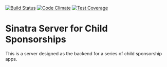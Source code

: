 [![Build Status](https://travis-ci.org/jefflewis/child-sponsorship-api.svg?branch=master)](https://travis-ci.org/jefflewis/child-sponsorship-api)
[![Code Climate](https://codeclimate.com/github/jefflewis/child-sponsorship-api/badges/gpa.svg)](https://codeclimate.com/github/jefflewis/child-sponsorship-api)
[![Test Coverage](https://codeclimate.com/github/jefflewis/child-sponsorship-api/badges/coverage.svg)](https://codeclimate.com/github/jefflewis/child-sponsorship-api/coverage)

# Sinatra Server for Child Sponsorships

This is a server designed as the backend for a series of child sponsorship apps.